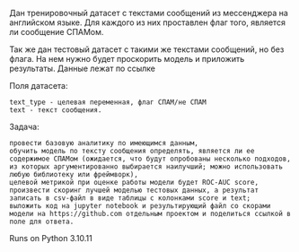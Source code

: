 Дан тренировочный датасет с текстами сообщений из мессенджера на английском языке. Для каждого из них проставлен флаг того, является ли сообщение СПАМом.

Так же дан тестовый датасет с такими же текстами сообщений, но без флага. На нем нужно будет проскорить модель и приложить результаты.
Данные лежат по ссылке


Поля датасета:

    text_type - целевая переменная, флаг СПАМ/не СПАМ
    text - текст сообщения.

 

Задача:

    провести базовую аналитику по имеющимся данным,
    обучить модель по тексту сообщения определять, является ли ее содержимое СПАМом (ожидается, что будут опробованы несколько подходов, из которых аргументированно выбирается наилучший; можно использовать любую библиотеку или фреймворк),
    целевой метрикой при оценке работы модели будет ROC-AUC score,
    произвести скоринг лучшей моделью тестовых данных, а результат записать в csv-файл в виде таблицы с колонками score и text;
    выложить код на jupyter notebook и результирующий файл со скорами модели на https://github.com отдельным проектом и поделиться ссылкой в поле для ответа.

Runs on Python 3.10.11